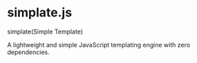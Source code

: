 # simplate.js
simplate(Simple Template)

A lightweight and simple JavaScript templating engine with zero dependencies.
